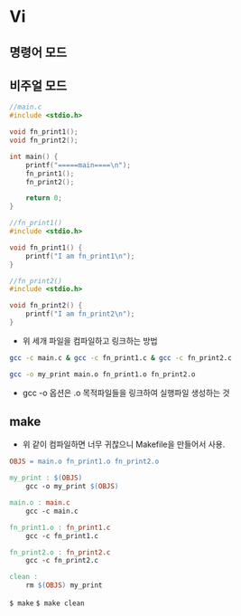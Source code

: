 # Vi

## 명령어 모드

## 비주얼 모드


```c
//main.c
#include <stdio.h>

void fn_print1();
void fn_print2();

int main() {
    printf("=====main====\n");
    fn_print1();
    fn_print2();

    return 0;
}
```

```c
//fn_print1()
#include <stdio.h>

void fn_print1() {
    printf("I am fn_print1\n");
}
```

```c
//fn_print2()
#include <stdio.h>

void fn_print2() {
    printf("I am fn_print2\n");
}

```

- 위 세개 파일을 컴파일하고 링크하는 방법

```bash
gcc -c main.c & gcc -c fn_print1.c & gcc -c fn_print2.c 

gcc -o my_print main.o fn_print1.o fn_print2.o

```

- gcc -o 옵션은 .o 목적파일들을 링크하여 실행파일 생성하는 것



## make

- 위 같이 컴파일하면 너무 귀찮으니 Makefile을 만들어서 사용.


```Makefile
OBJS = main.o fn_print1.o fn_print2.o

my_print : $(OBJS)
    gcc -o my_print $(OBJS)

main.o : main.c
    gcc -c main.c

fn_print1.o : fn_print1.c
    gcc -c fn_print1.c

fn_print2.o : fn_print2.c
    gcc -c fn_print2.c

clean :
    rm $(OBJS) my_print

```

`$ make`
`$ make clean`
